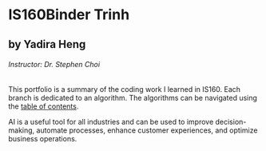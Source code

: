# IS160Binder Trinh

## by Yadira Heng ##
###### Instructor:  Dr. Stephen Choi ######

This portfolio is a summary of the coding work I learned in IS160. Each branch is dedicated to an algorithm. The algorithms can be navigated using the [table of contents](https://github.com/celeneheng/IS160Binder/tree/0---Table-of-Contents).

AI is a useful tool for all industries and can be used to improve decision-making, automate processes, enhance customer experiences, and optimize business operations. 
